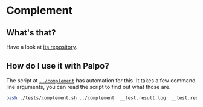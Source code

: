 # Complement

## What's that?

Have a look at [its repository](https://github.com/matrix-org/complement).

## How do I use it with Palpo?

The script at [`../complement`](../bin/complement) has automation for this.
It takes a few command line arguments, you can read the script to find out what
those are.


```bash
bash ./tests/complement.sh ../complement  __test.result.log  __test.result.jsonl
```